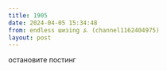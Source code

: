 ```yaml
---
title: 1905
date: 2024-04-05 15:34:48
from: endless шизing ⍼ (channel1162404975)
layout: post
---
```


остановите постинг
